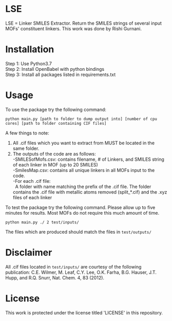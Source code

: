 # LSE
LSE = Linker SMILES Extractor. Return the SMILES strings of several input MOFs' constituent linkers. This work was done by Rishi Gurnani.

# Installation
Step 1: Use Python3.7 <br />
Step 2: Install OpenBabel with python bindings <br />
Step 3: Install all packages listed in requirements.txt

# Usage
To use the package try the following command:
```
python main.py [path to folder to dump output into] [number of cpu cores] [path to folder containing CIF files]
```

A few things to note:

1) All .cif files which you want to extract from MUST be located in the same folder.
2) The outputs of the code are as follows: <br />
  -SMILESofMofs.csv: contains filename, # of Linkers, and SMILES string of each linker in MOF (up to 20 SMILES) <br />
  -SmilesMap.csv: contains all unique linkers in all MOFs input to the code. <br />
  -For each .cif file: <br />
  &ensp;A folder with name matching the prefix of the .cif file. The folder contains the .cif file with metallic atoms removed (split_*.cif) and the .xyz files of each linker
  
To test the package try the following command. Please allow up to five minutes for results. Most MOFs do not require this much amount of time.
```
python main.py ./ 2 test/inputs/
```

The files which are produced should match the files in ```test/outputs/```

# Disclaimer
All .cif files located in ```test/inputs/``` are courtesy of the following publication: C.E. Wilmer, M. Leaf, C.Y. Lee, O.K. Farha, B.G. Hauser, J.T. Hupp, and R.Q. Snurr, Nat. Chem. 4, 83 (2012).

# License
This work is protected under the license titled 'LICENSE' in this repository.
